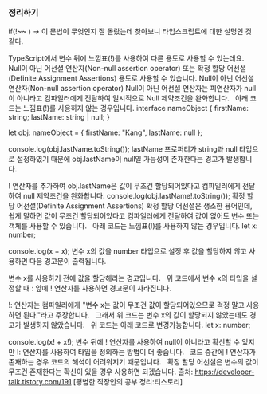 ### 정리하기
if(!~~ ) 
-> 이 문법이 무엇인지 잘 몰랐는데 찾아보니 타입스크립트에 대한 설명인 것 같다. 

TypeScript에서 변수 뒤에 느낌표(!)를 사용하여 다른 용도로 사용할 수 있는데요.
 
Null이 아닌 어선셜 연산자(Non-null assertion operator) 또는 확정 할당 어선셜(Definite Assignment Assertions) 용도로 사용할 수 있습니다.
Null이 아닌 어선셜 연산자(Non-null assertion operator)
Null이 아닌 어선셜 연산자는 피연산자가 null이 아니라고 컴파일러에게 전달하여 일시적으로 Null 제약조건을 완화합니다.
 
아래 코드는 느낌표(!)를 사용하지 않는 경우입니다.
interface nameObject {
  firstName: string;
  lastName: string | null;
}

let obj: nameObject = {
  firstName: "Kang",
  lastName: null
};

console.log(obj.lastName.toString());
lastName 프로퍼티가 string과 null 타입으로 설정하였기 때문에 obj.lastName이 null일 가능성이 존재한다는 경고가 발생합니다.

! 연산자를 추가하여 obj.lastName은 값이 무조건 할당되어있다고 컴파일러에게 전달하여 null 제약조건을 완화합니다.
console.log(obj.lastName!.toString());
확정 할당 어선셜(Definite Assignment Assertions)
확정 할당 어선셜은 생소한 용어인데, 쉽게 말하면 값이 무조건 할당되어있다고 컴파일러에게 전달하여 값이 없어도 변수 또는 객체를 사용할 수 있습니다.
 
아래 코드는 느낌표(!)를 사용하지 않는 경우입니다.
let x: number;

console.log(x + x);
변수 x의 값을 number 타입으로 설정 후 값을 할당하지 않고 사용하면 다음 경고문이 출력됩니다.

변수 x를 사용하기 전에 값을 할당해라는 경고입니다.
 
위 코드에서 변수 x의 타입을 설정할 때 : 앞에 ! 연산자를 사용하면 경고문이 사라집니다.

!: 연산자는 컴파일러에게 "변수 x는 값이 무조건 값이 할당되어있으므로 걱정 말고 사용하면 된다."라고 주장합니다.
 
그래서 위 코드는 변수 x의 값이 할당되지 않았는데도 경고가 발생하지 않았습니다.
 
위 코드는 아래 코드로 변경가능합니다.
let x: number;

console.log(x! + x!);
변수 뒤에 ! 연산자를 사용하여 null이 아니라고 확신할 수 있지만 !: 연산자를 사용하여 타입을 정의하는 방법이 더 좋습니다.
 
코드 중간에 ! 연산자가 존재하는 경우 코드의 해석이 어려워지기 때문입니다.
 
확정 할당 어선셜은 변수의 값이 무조건 존재한다는 확신이 있을 경우 사용하면 되겠습니다.
출처: https://developer-talk.tistory.com/191 [평범한 직장인의 공부 정리:티스토리]
